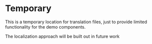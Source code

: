 # Temporary

This is a temporary location for translation files, just to provide limited functionality for the demo components.

The localization approach will be built out in future work
